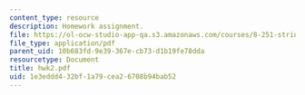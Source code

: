```yaml
---
content_type: resource
description: Homework assignment.
file: https://ol-ocw-studio-app-qa.s3.amazonaws.com/courses/8-251-string-theory-for-undergraduates-spring-2007/1e3eddd432bf1a79cea26708b94bab52_hwk2.pdf
file_type: application/pdf
parent_uid: 10b683fd-9e39-367e-cb73-d1b19fe78dda
resourcetype: Document
title: hwk2.pdf
uid: 1e3eddd4-32bf-1a79-cea2-6708b94bab52
---
```

